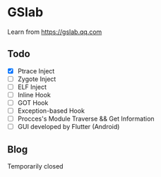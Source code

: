 # GSlab
Learn from https://gslab.qq.com

## Todo
- [x] Ptrace Inject
- [ ] Zygote Inject
- [ ] ELF Inject
- [ ] Inline Hook
- [ ] GOT Hook
- [ ] Exception-based Hook
- [ ] Procces's Module Traverse && Get Information
- [ ] GUI developed by Flutter (Android)

## Blog
Temporarily closed
